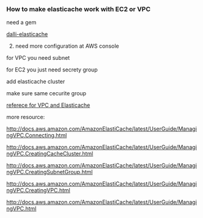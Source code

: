 

### How to make elasticache work with EC2 or VPC


need a gem 


[dalli-elasticache](https://github.com/ktheory/dalli-elasticache)



2. need more configuration at AWS console


for VPC you need subnet

for EC2 you just need secrety group

add elasticache cluster

make sure same cecurite group

[referece for VPC and Elasticache](http://docs.aws.amazon.com/AmazonElastiCache/latest/UserGuide/ManagingVPC.html)


more resource:


http://docs.aws.amazon.com/AmazonElastiCache/latest/UserGuide/ManagingVPC.Connecting.html

http://docs.aws.amazon.com/AmazonElastiCache/latest/UserGuide/ManagingVPC.CreatingCacheCluster.html

http://docs.aws.amazon.com/AmazonElastiCache/latest/UserGuide/ManagingVPC.CreatingSubnetGroup.html

http://docs.aws.amazon.com/AmazonElastiCache/latest/UserGuide/ManagingVPC.CreatingVPC.html

http://docs.aws.amazon.com/AmazonElastiCache/latest/UserGuide/ManagingVPC.html
